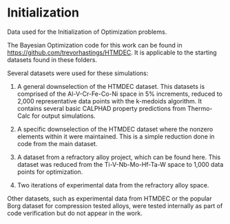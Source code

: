 # Initialization

Data used for the Initialization of Optimization problems.

The Bayesian Optimization code for this work can be found in https://github.com/trevorhastings/HTMDEC. It is applicable to the starting datasets found in these folders.

Several datasets were used for these simulations:

1) A general downselection of the HTMDEC dataset. This datasets is comprised of the Al-V-Cr-Fe-Co-Ni space in 5% increments, reduced to 2,000 representative data points with the k-medoids algorithm. It contains several basic CALPHAD property predictions from Thermo-Calc for output simulations.

2) A specific downselection of the HTMDEC dataset where the nonzero elements within it were maintained. This is a simple reduction done in code from the main dataset.

3) A dataset from a refractory alloy project, which can be found here. This dataset was reduced from the Ti-V-Nb-Mo-Hf-Ta-W space to 1,000 data points for optimization.

4) Two iterations of experimental data from the refractory alloy space.

Other datasets, such as experimental data from HTMDEC or the popular Borg dataset for compression tested alloys, were tested internally as part of code verification but do not appear in the work.
